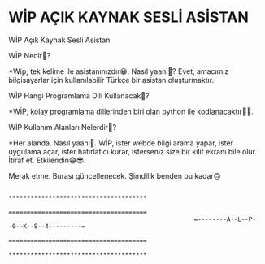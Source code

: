 # WİP AÇIK KAYNAK SESLİ ASİSTAN
WİP Açık Kaynak Sesli Asistan


WİP Nedir🤔?

*Wip, tek kelime ile asistanınızdır😀. Nasıl yaani🤔? Evet, amacımız bilgisayarlar için kullanılabilir Türkçe bir asistan oluşturmaktır. 

WİP Hangi Programlama Dili Kullanacak🤔?

*WİP, kolay programlama dillerinden biri olan python ile kodlanacaktır🐍🐍.

WİP Kullanım Alanları Nelerdir🤔?

*Her alanda. Nasıl yaani🤔. WİP, ister webde bilgi arama yapar, ister uygulama açar, ister hatırlatıcı kurar, isterseniz size bir kilit ekranı bile olur. 
İtiraf et. Etkilendin😁😎.

Merak etme. Burası güncellenecek. Şimdilik benden bu kadar🙃
                   
                                                       **************************************
                                                       ======================================
                                                       =--------A--L--P--0--K--S--4---------=
                                                       ======================================
                                                       **************************************


